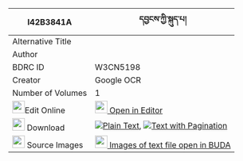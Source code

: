 |I42B3841A|དབྱངས་ཀྱི་སྐུད་པ། 
| --- | --- 
|Alternative Title |
|Author | 
|BDRC ID | W3CN5198
|Creator | Google OCR
|Number of Volumes| 1
|<img width="25" src="https://img.icons8.com/color/25/000000/edit-property.png">Edit Online| [<img width="25" src="https://avatars.githubusercontent.com/u/45091458?s=200&v=4"> Open in Editor](http://editor.openpecha.org/I42B3841A)
|<img width="25" src="https://img.icons8.com/fluent/48/000000/download-2.png"/>  Download | [![](https://img.icons8.com/color/20/000000/txt.png)Plain Text](https://github.com/Openpecha/I42B3841A/releases/download/v1/yang_kyi_kupa_plain_I42B3841A.zip), [![](https://img.icons8.com/color/20/000000/txt.png)Text with Pagination](https://github.com/Openpecha/I42B3841A/releases/download/v1/yang_kyi_kupa_pages_I42B3841A.zip)
|<img width="25" src="https://img.icons8.com/plasticine/100/000000/pictures-folder.png"/>  Source Images | [<img width="25" src="https://library.bdrc.io/icons/BUDA-small.svg"> Images of text file open in BUDA](https://library.bdrc.io/show/bdr:W3CN5198)